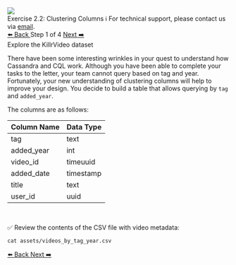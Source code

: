 <!-- TOP -->
<div class="top">
  <img class="scenario-academy-logo" src="https://datastax-academy.github.io/katapod-shared-assets/images/ds-academy-2023.svg" />
  <div class="scenario-title-section">
    <span class="scenario-title">Exercise 2.2: Clustering Columns</span>
    <span class="scenario-subtitle">ℹ️ For technical support, please contact us via <a href="mailto:academy@datastax.com">email</a>.</span>
  </div>
</div>


<!-- NAVIGATION -->
<div id="navigation-top" class="navigation-top">
 <a href='command:katapod.loadPage?[{"step":"intro"}]'
   class="btn btn-dark navigation-top-left">⬅️ Back
 </a>
<span class="step-count"> Step 1 of 4</span>
 <a href='command:katapod.loadPage?[{"step":"step2-cassandra"}]' 
    class="btn btn-dark navigation-top-right">Next ➡️
  </a>
</div>

<!-- CONTENT -->

<div class="step-title">Explore the KillrVideo dataset</div>

There have been some interesting wrinkles in your quest to understand how Cassandra and CQL work. Although you have been able to complete your tasks to the letter, your team cannot query based on tag and year. Fortunately, your new understanding of clustering columns will help to improve your design. You decide to build a table that allows querying by `tag` and `added_year`.

The columns are as follows:

| Column Name      | Data Type |
|------------------|-----------|
| tag              | text      |
| added_year       | int       |
| video_id         | timeuuid  |
| added_date       | timestamp |
| title            | text      |
| user_id          | uuid      |


<br/>

✅ Review the contents of the CSV file with video metadata:
```
cat assets/videos_by_tag_year.csv
```


<!-- NAVIGATION -->
<div id="navigation-bottom" class="navigation-bottom">
 <a href='command:katapod.loadPage?[{"step":"intro"}]'
   class="btn btn-dark navigation-bottom-left">⬅️ Back
 </a>
 <a href='command:katapod.loadPage?[{"step":"step2-cassandra"}]'
    class="btn btn-dark navigation-bottom-right">Next ➡️
  </a>
</div>
